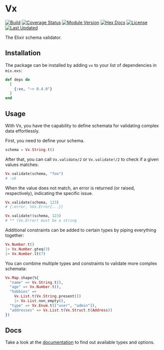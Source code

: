 # Vx

[![Build](https://github.com/tlux/vx/actions/workflows/elixir.yml/badge.svg)](https://github.com/tlux/vx/actions/workflows/elixir.yml)
[![Coverage Status](https://coveralls.io/repos/github/tlux/vx/badge.svg?branch=main)](https://coveralls.io/github/tlux/vx?branch=main)
[![Module Version](https://img.shields.io/hexpm/v/vx.svg)](https://hex.pm/packages/vx)
[![Hex Docs](https://img.shields.io/badge/hex-docs-lightgreen.svg)](https://hexdocs.pm/vx/)
[![License](https://img.shields.io/hexpm/l/vx.svg)](https://github.com/tlux/vx/blob/main/LICENSE.md)
[![Last Updated](https://img.shields.io/github/last-commit/tlux/vx.svg)](https://github.com/tlux/vx/commits/main)

The Elixir schema validator.

## Installation

The package can be installed by adding `vx` to your list of dependencies in
`mix.exs`:

```elixir
def deps do
  [
    {:vx, "~> 0.4.0"}
  ]
end
```

## Usage

With Vx, you have the capability to define schemata for validating complex data
effortlessly.

First, you need to define your schema.

```elixir
schema = Vx.String.t()
```

After that, you can call `Vx.validate/2` or `Vx.validate!/2` to check if a given
values matches:

```elixir
Vx.validate(schema, "foo")
# :ok
```

When the value does not match, an error is returned (or raised, respectively),
indicating the specific issue.

```elixir
Vx.validate(schema, 123)
# {:error, %Vx.Error{...}}
```

```elixir
Vx.validate!(schema, 123)
# ** (Vx.Error) must be a string
```

Additional constraints can be added to certain types by piping everything
together:

```elixir
Vx.Number.t()
|> Vx.Number.gteq(3)
|> Vx.Number.lt(7)
```

You can combine multiple types and constraints to validate more complex
schemata:

```elixir
Vx.Map.shape(%{
  "name" => Vx.String.t(),
  "age" => Vx.Number.t(),
  "hobbies" =>
    Vx.List.t(Vx.String.present())
    |> Vx.List.non_empty(),
  "type" => Vx.Enum.t(["user", "admin"]),
  "addresses" => Vx.List.t(Vx.Struct.t(Address))
})
```

## Docs

Take a look at the [documentation](https://hexdocs.pm/vx) to find out available
types and options.
